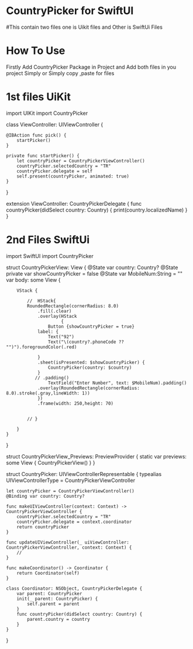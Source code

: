 
# CountryPicker for SwiftUI
#This contain two files one is Uikit files and Other
is SwiftUi Files 

# How To Use
Firstly Add CountryPicker Package in Project and Add 
both files in you project Simply or Simply copy ,paste for files

# 1st files UiKit

import UIKit
import CountryPicker

class ViewController: UIViewController {

    @IBAction func pick() {
        startPicker()
    }

    private func startPicker() {
        let countryPicker = CountryPickerViewController()
        countryPicker.selectedCountry = "TR"
        countryPicker.delegate = self
        self.present(countryPicker, animated: true)
    }

}

extension ViewController: CountryPickerDelegate {
    func countryPicker(didSelect country: Country) {
        print(country.localizedName)
    }
}


# 2nd Files SwiftUi


import SwiftUI
import CountryPicker

struct CountryPickerView: View {
    @State var country: Country?
    @State private var showCountryPicker = false
    @State var MobileNum:String = ""
    var body: some View {
        
        VStack {
            
            //  HStack{
            RoundedRectangle(cornerRadius: 8.0)
                .fill(.clear)
                .overlay(HStack
                         {
                    Button {showCountryPicker = true}
                label: {
                    Text("92")
                    Text("\(country?.phoneCode ?? "")").foregroundColor(.red)
                   
                }
                .sheet(isPresented: $showCountryPicker) {
                    CountryPicker(country: $country)
                }
               // .padding()
                    TextField("Enter Number", text: $MobileNum).padding()
                .overlay(RoundedRectangle(cornerRadius: 8.0).stroke(.gray,lineWidth: 1))
                })
                .frame(width: 250,height: 70)
            
            
            // }
          
        }
    }
}

struct CountryPickerView_Previews: PreviewProvider {
    static var previews: some View {
        CountryPickerView()
    }
}




struct CountryPicker: UIViewControllerRepresentable {
    typealias UIViewControllerType = CountryPickerViewController
    
    let countryPicker = CountryPickerViewController()
    @Binding var country: Country?
    
    func makeUIViewController(context: Context) -> CountryPickerViewController {
        countryPicker.selectedCountry = "TR"
        countryPicker.delegate = context.coordinator
        return countryPicker
    }
    
    func updateUIViewController(_ uiViewController: CountryPickerViewController, context: Context) {
        //
    }
    
    func makeCoordinator() -> Coordinator {
        return Coordinator(self)
    }
    
    class Coordinator: NSObject, CountryPickerDelegate {
        var parent: CountryPicker
        init(_ parent: CountryPicker) {
            self.parent = parent
        }
        func countryPicker(didSelect country: Country) {
            parent.country = country
        }
    }
}
